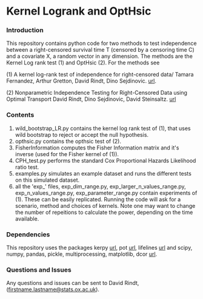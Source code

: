  # Kernel Logrank and OptHsic

### Introduction

This repository contains python code for two methods to test independence between a right-censored survival time T (censored by a censoring time C) and a covariate X, a random vector in any dimension. The methods are the Kernel Log rank test (1) and OptHsic (2). For the methods see

(1) A kernel log-rank test of independence for right-censored data/ Tamara Fernandez, Arthur Gretton, David Rindt, Dino Sejdinovic. [url](https://arxiv.org/abs/1912.03784).

(2) Nonparametric Independence Testing for Right-Censored Data using Optimal Transport
David Rindt, Dino Sejdinovic, David Steinsaltz. [url](https://arxiv.org/abs/1906.03866)

### Contents

1. wild_bootstrap_LR.py contains the kernel log rank test of (1), that uses wild bootstrap to reject or accept the null hypothesis. 
2. opthsic.py contains the opthsic test of (2).
3. FisherInformation computes the Fisher Information matrix and it's inverse (used for the Fisher kernel of (1)).
4. CPH_test.py performs the standard Cox Proportional Hazards Likelihood ratio test.
5. examples.py simulates an example dataset and runs the different tests on this simulated dataset.
6. all the 'exp_' files, exp_dim_range.py, exp_larger_n_values_range.py, exp_n_values_range.py, exp_parameter_range.py contain experiments of (1). These can be easily replicated. Running the code will ask for a scenario, method and choices of kernels. Note one may want to change the number of repeitions to calculate the power, depending on the time available.

### Dependencies

This repository uses the packages kerpy [url](https://github.com/oxmlcs/kerpy), pot [url](https://pot.readthedocs.io/en/stable/), lifelines [url](https://lifelines.readthedocs.io/en/latest/) and scipy, numpy, pandas, pickle, multiprocessing, matplotlib, dcor [url](https://pypi.org/project/dcor/). 

### Questions and Issues

Any questions and issues can be sent to David Rindt, (firstname.lastname@stats.ox.ac.uk).
